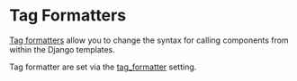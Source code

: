 # Tag Formatters

[Tag formatters](../../concepts/advanced/tag_formatter) allow you to change the syntax for calling components from within
the Django templates.

Tag formatter are set via the [tag_formatter](../settings#django_components.app_settings.ComponentsSettings.tag_formatter)
setting.

